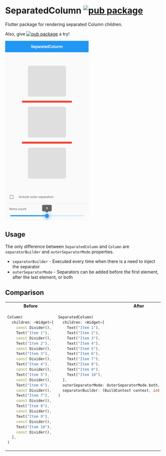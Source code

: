 # SeparatedColumn [![pub package](https://img.shields.io/pub/v/separated_column.svg?label=separated_column&color=blue)](https://pub.dartlang.org/packages/separated_column)

Flutter package for rendering separated Column children.

Also, give [![pub package](https://img.shields.io/pub/v/separated_row.svg?label=separated_row&color=blue)](https://pub.dartlang.org/packages/separated_row) a try!

![example.gif](https://raw.githubusercontent.com/anisalibegic/separated_column/master/screenshots/example.gif)

## Usage

The only difference between `SeparatedColumn` and `Column` are `separatorBuilder` and `outerSeparatorMode` properties.

- `separatorBuilder` - Executed every time when there is a need to inject the separator
- `outerSeparatorMode` - Separators can be added before the first element, after the last element, or both

## Comparison

<table>
<tr>
<th>Before</th>
<th>After</th>
</tr>
<tr>
<td valign="top">

```dart
Column(
  children: <Widget>[
    const Divider(),
    Text("Item 1"),
    const Divider(),
    Text("Item 2"),
    const Divider(),
    Text("Item 3"),
    const Divider(),
    Text("Item 4"),
    const Divider(),
    Text("Item 5"),
    const Divider(),
    Text("Item 6"),
    const Divider(),
    Text("Item 7"),
    const Divider(),
    Text("Item 8"),
    const Divider(),
    Text("Item 9"),
    const Divider(),
    Text("Item 10"),
    const Divider(),
  ],
)
```
</td>
<td valign="top">

```dart
SeparatedColumn(
  children: <Widget>[
    Text("Item 1"),
    Text("Item 2"),
    Text("Item 3"),
    Text("Item 4"),
    Text("Item 5"),
    Text("Item 6"),
    Text("Item 7"),
    Text("Item 8"),
    Text("Item 9"),
    Text("Item 10"),
  ],
  outerSeparatorMode: OuterSeparatorMode.both,
  separatorBuilder: (BuildContext context, int index) => const Divider(),
)
```
</td>
</tr>
</table>